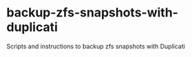 # backup-zfs-snapshots-with-duplicati
Scripts and instructions to backup zfs snapshots with Duplicati
